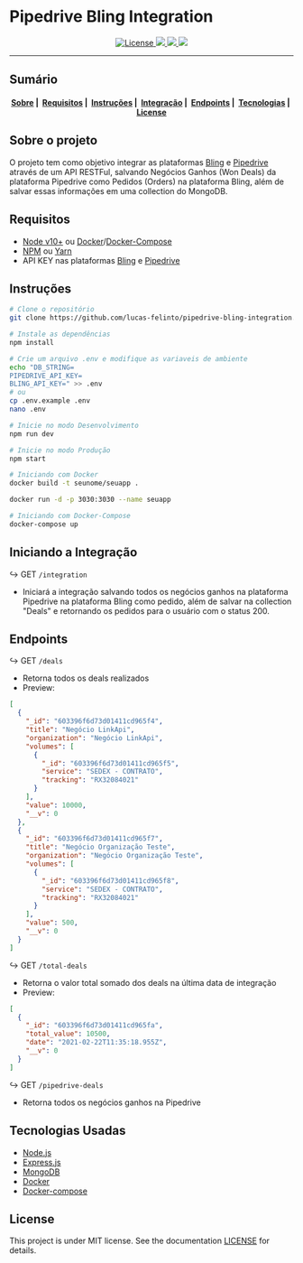 # Pipedrive Bling Integration
<p align="center">
  <a href="LICENSE">
    <img alt="License" src="https://img.shields.io/badge/license-MIT-%23F8952D">
    <img src="https://img.shields.io/github/languages/top/lucas-felinto/pipedrive-bling-integration"/>
    <img src="https://img.shields.io/node/v/nodemon"/>
    <img src="https://img.shields.io/github/last-commit/lucas-felinto/pipedrive-bling-integration"/>
  </a>
</p>

---
## Sumário
<h4 align="center">
  <a href="#sobre-o-projeto">Sobre</a>&nbsp;|&nbsp;
  <a href="#requisitos">Requisitos</a>&nbsp;|&nbsp;
  <a href="#instruções">Instruções</a>&nbsp;|&nbsp;
  <a href="#iniciando-a-integração">Integração</a>&nbsp;|&nbsp;
  <a href="#endpoints">Endpoints</a>&nbsp;|&nbsp;
  <a href="#tecnologias-usadas">Tecnologias</a>&nbsp;|&nbsp;
  <a href="#license">License</a>
</h4>

## Sobre o projeto
O projeto tem como objetivo integrar as plataformas [Bling](https://www.bling.com.br/home) e [Pipedrive](https://www.pipedrive.com/pt) através de um API RESTFul, salvando Negócios Ganhos (Won Deals) da plataforma Pipedrive como Pedidos (Orders) na plataforma Bling, além de salvar essas informações em uma collection do MongoDB.

## Requisitos

- [Node v10+](https://nodejs.org/en/docs/) ou [Docker](https://docs.docker.com/)/[Docker-Compose](https://docs.docker.com/compose/)
- [NPM](https://www.npmjs.com/) ou [Yarn](https://classic.yarnpkg.com/en/docs/)
- API KEY nas plataformas [Bling](https://www.bling.com.br/home) e [Pipedrive](https://www.pipedrive.com/pt)

## Instruções

```bash
# Clone o repositório
git clone https://github.com/lucas-felinto/pipedrive-bling-integration.git

# Instale as dependências
npm install

# Crie um arquivo .env e modifique as variaveis de ambiente
echo "DB_STRING=
PIPEDRIVE_API_KEY=
BLING_API_KEY=" >> .env
# ou
cp .env.example .env
nano .env

# Inicie no modo Desenvolvimento
npm run dev

# Inicie no modo Produção
npm start

# Iniciando com Docker
docker build -t seunome/seuapp .

docker run -d -p 3030:3030 --name seuapp

# Iniciando com Docker-Compose
docker-compose up
```

## Iniciando a Integração
:arrow_right_hook: GET `/integration` 
- Iniciará a integração salvando todos os negócios ganhos na plataforma Pipedrive na plataforma Bling como pedido, além de salvar na collection "Deals" e retornando os pedidos para o usuário com o status 200.

## Endpoints
:arrow_right_hook: GET `/deals` 
- Retorna todos os deals realizados
- Preview: 
```json
[
  {
    "_id": "603396f6d73d01411cd965f4",
    "title": "Negócio LinkApi",
    "organization": "Negócio LinkApi",
    "volumes": [
      {
        "_id": "603396f6d73d01411cd965f5",
        "service": "SEDEX - CONTRATO",
        "tracking": "RX32084021"
      }
    ],
    "value": 10000,
    "__v": 0
  },
  {
    "_id": "603396f6d73d01411cd965f7",
    "title": "Negócio Organização Teste",
    "organization": "Negócio Organização Teste",
    "volumes": [
      {
        "_id": "603396f6d73d01411cd965f8",
        "service": "SEDEX - CONTRATO",
        "tracking": "RX32084021"
      }
    ],
    "value": 500,
    "__v": 0
  }
]
```

:arrow_right_hook: GET `/total-deals` 
- Retorna o valor total somado dos deals na última data de integração
- Preview: 
```json
[
  {
    "_id": "603396f6d73d01411cd965fa",
    "total_value": 10500,
    "date": "2021-02-22T11:35:18.955Z",
    "__v": 0
  }
]
```
:arrow_right_hook: GET `/pipedrive-deals` 
- Retorna todos os negócios ganhos na Pipedrive

## Tecnologias Usadas

- [Node.js](https://nodejs.org/en/docs/)
- [Express.js](https://expressjs.com/pt-br/)
- [MongoDB](https://docs.mongodb.com/)
- [Docker](https://docs.docker.com/)
- [Docker-compose](https://docs.docker.com/compose/compose-file/)
## License 

This project is under MIT license. See the documentation [LICENSE](LICENSE) for details.
